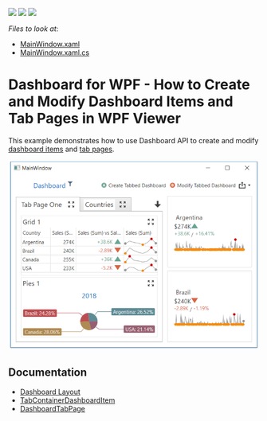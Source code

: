 <!-- default badges list -->
![](https://img.shields.io/endpoint?url=https://codecentral.devexpress.com/api/v1/VersionRange/149106909/21.1.5%2B)
[![](https://img.shields.io/badge/Open_in_DevExpress_Support_Center-FF7200?style=flat-square&logo=DevExpress&logoColor=white)](https://supportcenter.devexpress.com/ticket/details/T830518)
[![](https://img.shields.io/badge/📖_How_to_use_DevExpress_Examples-e9f6fc?style=flat-square)](https://docs.devexpress.com/GeneralInformation/403183)
<!-- default badges end -->
<!-- default file list -->
*Files to look at*:

* [MainWindow.xaml](./CS/WpfDashboardTabSupportExample/WpfDashboardTabSupportExample/MainWindow.xaml)
* [MainWindow.xaml.cs](./CS/WpfDashboardTabSupportExample/WpfDashboardTabSupportExample/MainWindow.xaml.cs)
<!-- default file list end -->

# Dashboard for WPF - How to Create and Modify Dashboard Items and Tab Pages in WPF Viewer

This example demonstrates how to use Dashboard API to create and modify [dashboard items](https://docs.devexpress.com/Dashboard/116521/basic-concepts-and-terminology/dashboard-items) and [tab pages](https://docs.devexpress.com/Dashboard/DevExpress.DashboardCommon.DashboardTabPage).

![](./images/wpf-dashboard-viewer-item-tabs.png)

## Documentation

- [Dashboard Layout](https://docs.devexpress.com/Dashboard/116693/common-features/dashboard-layout)
- [TabContainerDashboardItem](https://docs.devexpress.com/Dashboard/DevExpress.DashboardCommon.TabContainerDashboardItem)
- [DashboardTabPage](https://docs.devexpress.com/Dashboard/DevExpress.DashboardCommon.DashboardTabPage)
